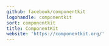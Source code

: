 ```yaml
---
github: facebook/componentkit
logohandle: componentkit
sort: componentkit
title: ComponentKit
website: 'https://componentkit.org/'
---
```

